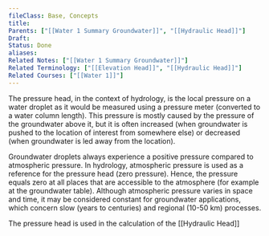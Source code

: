 ```yaml
---
fileClass: Base, Concepts
title: 
Parents: ["[[Water 1 Summary Groundwater]]", "[[Hydraulic Head]]"]
Draft: 
Status: Done
aliases: 
Related Notes: ["[[Water 1 Summary Groundwater]]"]
Related Terminology: ["[[Elevation Head]]", "[[Hydraulic Head]]"]
Related Courses: ["[[Water 1]]"]
---
```

The pressure head, in the context of hydrology, is the local pressure on a water droplet as it would be measured using a pressure meter (converted to a water column length). This pressure is mostly caused by the pressure of the groundwater above it, but it is often increased (when groundwater is pushed to the location of interest from somewhere else) or decreased (when groundwater is led away from the location). 

Groundwater droplets always experience a positive pressure compared to atmospheric pressure. In hydrology, atmospheric pressure is used as a reference for the pressure head (zero pressure). Hence, the pressure equals zero at all places that are accessible to the atmosphere (for example at the groundwater table). Although atmospheric pressure varies in space and time, it may be considered constant for groundwater applications, which concern slow (years to centuries) and regional (10-50 km) processes.

The pressure head is used in the calculation of the [[Hydraulic Head]]